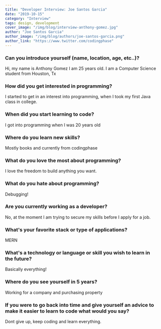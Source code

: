 ```yaml
---
title: "Developer Interview: Joe Santos Garcia"
date: "2019-10-15"
category: "Interview"
tags: design, development
cover_image: "/img/blog/interview-anthony-gomez.jpg"
author: "Joe Santos Garcia"
author_image: "/img/blog/authors/joe-santos-garcia.png"
author_link: "https://www.twitter.com/codingphase"
---
```


### Can you introduce yourself (name, location, age, etc..)?

Hi, my name is Anthony Gomez I am 25 years old. I am a Computer Science student from Houston, Tx

### How did you get interested in programming?

I started to get in an interest into programming, when I took my first Java class in college.

### When did you start learning to code?

I got into programming when I was 20 years old

### Where do you learn new skills?

Mostly books and currently from codingphase

### What do you love the most about programming?

I love the freedom to build anything you want.

### What do you hate about programming?

Debugging!

### Are you currently working as a developer?

No, at the moment I am trying to secure my skills before I apply for a job.

### What's your favorite stack or type of applications?

MERN

### What's a technology or language or skill you wish to learn in the future?

Basically everything!

### Where do you see yourself in 5 years?

Working for a company and purchasing property

### If you were to go back into time and give yourself an advice to make it easier to learn to code what would you say?

Dont give up, keep coding and learn everything.

